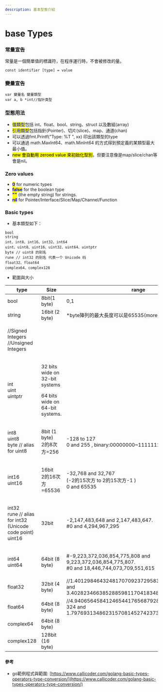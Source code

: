 ```yaml
---
description: 基本型態介紹
---
```


# base Types

### 常量宣告

常量是一個簡單值的標識符，在程序運行時，不會被修改的量。

```
const identifier [type] = value
```

### 變量宣告

```
var 變量名 變量類型
var a, b *int//指针类型
```

### 型態用法

* <mark style="color:blue;">值類型</mark>包括 int、float、bool、string、struct 以及數組(array)
* <mark style="color:blue;">引用類型</mark>包括指針(Pointer)、切片(slice)、map、通道(chan)&#x20;
* 可以透過fmt.Printf("Type: %T ", xx) 印出該類型的type
* 可以通過 math.MaxInt64、math.MinInt64 的方式得到預定義的某類型最大最小值。
* <mark style="background-color:yellow;">new 會自動用 zeroed value 來初始化型別</mark>，但要注意像是map/slice/chan等會是nil。

### Zero values

* <mark style="color:blue;">**0**</mark> for numeric types
* <mark style="color:blue;">**false**</mark> for the boolean type
* <mark style="color:blue;">**""**</mark> (the empty string) for strings.
* <mark style="color:blue;">**nil**</mark> for Pointer/Interface/Slice/Map/Channel/Function

### Basic types

* 基本類型如下：

```
bool
string
int、int8、int16、int32、int64
uint、uint8、uint16、uint32、uint64、uintptr
byte // uint8 的别名
rune // int32 的别名 代表一个 Unicode 码
float32、float64
complex64、complex128
```

* 範圍與大小

| type                                                                   | Size                                                                         | range                                                                                                  |
| ---------------------------------------------------------------------- | ---------------------------------------------------------------------------- | ------------------------------------------------------------------------------------------------------ |
| bool                                                                   | 8bit(1 byte)                                                                 | 0,1                                                                                                    |
| string                                                                 | 16bit (2 byte)                                                               | \*byte陣列的最大長度可以是65535(more)                                                                            |
| <p>//Signed Integers<br>//Unsigned Integers</p>                        |                                                                              |                                                                                                        |
| <p>int<br>uint<br>uintptr</p>                                          | <p>32 bits wide on 32-bit systems </p><p>64 bits wide on 64-bit systems.</p> |                                                                                                        |
| <p>int8<br>uint8<br>byte // alias for uint8</p>                        | <p>8bit (1 byte)<br>2的8次方=256</p>                                            | <p>-128 to 127<br>0 and 255 , binary:00000000~11111111 (8bit)</p>                                      |
| <p>int16<br>uint16</p>                                                 | <p>16bit<br>2的16次方=65536</p>                                                 | <p>-32,768 and 32,767<br>(-2的15次方 to 2的15次方-1 )<br>0 and 65535</p>                                     |
| <p>int32<br>rune // alias for int32 (Unicode code point)<br>uint16</p> | 32bit                                                                        | <p>-2,147,483,648 and 2,147,483,647.<br>#0 and 4,294,967,295</p>                                       |
| <p>int64<br>uint64</p>                                                 | 64bit (8 byte)                                                               | <p>#-9,223,372,036,854,775,808 and 9,223,372,036,854,775,807.<br>#0 and 18,446,744,073,709,551,615</p> |
| float32                                                                | 32bit (4 byte)                                                               | //1.401298464324817070923729583289916131280e-45 and 3.40282346638528859811704183484516925440e+38.      |
| float64                                                                | 64bit (8 byte)                                                               | //4.940656458412465441765687928682213723651e-324 and 1.797693134862315708145274237317043567981e+308.   |
| complex64                                                              | 64bit (8 byte)                                                               |                                                                                                        |
| complex128                                                             | 128bit (16 byte)                                                             |                                                                                                        |





###

#### 參考

* go範例程式與範圍: [https://www.callicoder.com/golang-basic-types-operators-type-conversion/](https://www.callicoder.com/golang-basic-types-operators-type-conversion/)
